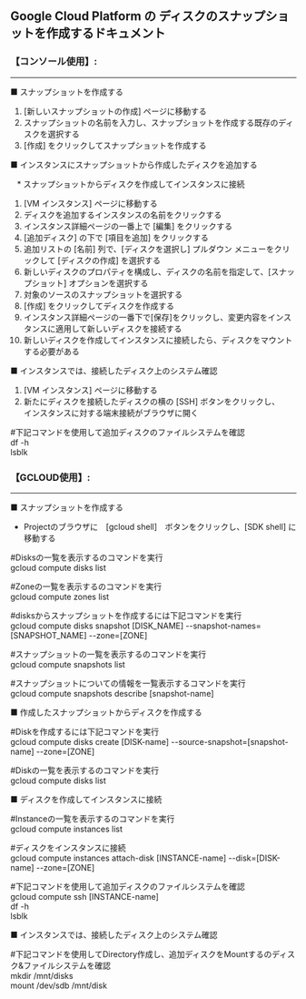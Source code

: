 ## Google Cloud Platform の ディスクのスナップショットを作成するドキュメント

### 【コンソール使用】:
------

■ スナップショットを作成する<br> 

1. [新しいスナップショットの作成] ページに移動する
2. スナップショットの名前を入力し、スナップショットを作成する既存のディスクを選択する
3. [作成] をクリックしてスナップショットを作成する

■ インスタンスにスナップショットから作成したディスクを追加する

    * スナップショットからディスクを作成してインスタンスに接続 

1. [VM インスタンス] ページに移動する
1. ディスクを追加するインスタンスの名前をクリックする
1. インスタンス詳細ページの一番上で [編集] をクリックする
1. [追加ディスク] の下で [項目を追加] をクリックする
1. 追加リストの [名前] 列で、[ディスクを選択し] プルダウン メニューをクリックして [ディスクの作成] を選択する
1. 新しいディスクのプロパティを構成し、ディスクの名前を指定して、[スナップショット] オプションを選択する
1. 対象のソースのスナップショットを選択する
1. [作成] をクリックしてディスクを作成する
1. インスタンス詳細ページの一番下で[保存]をクリックし、変更内容をインスタンスに適用して新しいディスクを接続する
1. 新しいディスクを作成してインスタンスに接続したら、ディスクをマウントする必要がある

■ インスタンスでは、接続したディスク上のシステム確認

1. [VM インスタンス] ページに移動する 
2. 新たにディスクを接続したディスクの横の [SSH] ボタンをクリックし、<br>
インスタンスに対する端末接続がブラウザに開く

#下記コマンドを使用して追加ディスクのファイルシステムを確認<br>
df -h<br>
lsblk

### 【GCLOUD使用】:
-----

■ スナップショットを作成する<br> 

* Projectのブラウザに　[gcloud shell]　ボタンをクリックし、[SDK shell] に移動する

#Disksの一覧を表示するのコマンドを実行<br>
gcloud compute disks list

#Zoneの一覧を表示するのコマンドを実行<br>
gcloud compute zones list

#disksからスナップショットを作成するには下記コマンドを実行<br>
gcloud compute disks snapshot [DISK_NAME] --snapshot-names=[SNAPSHOT_NAME] --zone=[ZONE]

#スナップショットの一覧を表示するのコマンドを実行<br>
gcloud compute snapshots list

#スナップショットについての情報を一覧表示するコマンドを実行<br>
gcloud compute snapshots describe [snapshot-name]

■ 作成したスナップショットからディスクを作成する<br>

#Diskを作成するには下記コマンドを実行<br>
gcloud compute disks create [DISK-name] --source-snapshot=[snapshot-name] --zone=[ZONE]

#Diskの一覧を表示するのコマンドを実行<br>
gcloud compute disks list

■ ディスクを作成してインスタンスに接続 

#Instanceの一覧を表示するのコマンドを実行<br>
gcloud compute instances list

#ディスクをインスタンスに接続<br>
gcloud compute instances attach-disk [INSTANCE-name] --disk=[DISK-name] --zone=[ZONE]

#下記コマンドを使用して追加ディスクのファイルシステムを確認<br>
gcloud compute ssh [INSTANCE-name]<br>
df -h<br>
lsblk

■ インスタンスでは、接続したディスク上のシステム確認

#下記コマンドを使用してDirectory作成し、追加ディスクをMountするのディスク&ファイルシステムを確認<br>
mkdir /mnt/disks<br>
mount /dev/sdb /mnt/disk

